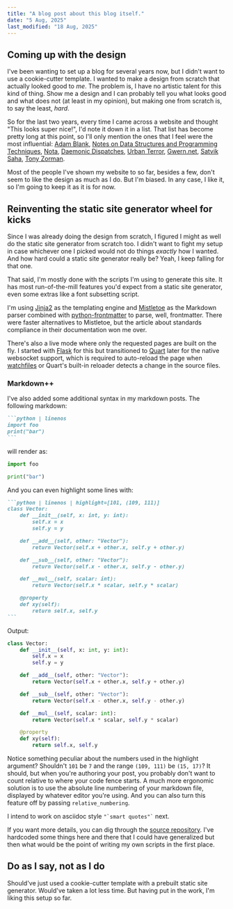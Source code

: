 ```yaml
---
title: "A blog post about this blog itself."
date: "5 Aug, 2025"
last_modified: "18 Aug, 2025"
---
```


## Coming up with the design

I've been wanting to set up a blog for several years now, but I didn't want to use a cookie-cutter template. I wanted to
make a design from scratch that actually looked good to *me*. The problem is, I have no artistic talent for this kind of
thing. Show me a design and I can probably tell you what looks good and what does not (at least in my opinion), but
making one from scratch is, to say the least, *hard*.

So for the last two years, every time I came across a website and thought "This looks super nice!", I'd note it down it
in a list. That list has become pretty long at this point, so I'll only mention the ones that I feel were the most
influential:
[Adam Blank](https://countablethoughts.com/),
[Notes on Data Structures and Programming Techniques](https://cs.yale.edu/homes/aspnes/classes/223/notes.html),
[Nota](https://nota-lang.org/),
[Daemonic Dispatches](https://www.daemonology.net/blog/),
[Urban Terror](https://www.urbanterror.info/home/),
[Gwern.net](https://gwern.net/),
[Satvik Saha](https://sahasatvik.github.io/),
[Tony Zorman](https://tony-zorman.com/).

Most of the people I've shown my website to so far, besides a few, don't seem to like the design as much as I do. But
I'm biased. In any case, I like it, so I'm going to keep it as it is for now.

## Reinventing the static site generator wheel for kicks

Since I was already doing the design from scratch, I figured I might as well do the static site generator from scratch
too. I didn't want to fight my setup in case whichever one I picked would not do things *exactly* how I wanted. And how
hard could a static site generator really be? Yeah, I keep falling for that one.

That said, I'm mostly done with the scripts I'm using to generate this site. It has most run-of-the-mill features you'd
expect from a static site generator, even some extras like a font subsetting script.

I'm using [Jinja2](https://github.com/pallets/jinja) as the templating engine and
[Mistletoe](https://github.com/miyuchina/mistletoe) as the Markdown parser combined with
[python-frontmatter](https://github.com/eyeseast/python-frontmatter) to parse, well, frontmatter. There were faster
alternatives to Mistletoe, but the article about standards compliance in their documentation won me over.

There's also a live mode where only the requested pages are built on the fly. I started with
[Flask](https://github.com/pallets/flask) for this but transitioned to [Quart](https://github.com/pallets/quart) later
for the native websocket support, which is required to auto-reload the page when
[watchfiles](https://github.com/samuelcolvin/watchfiles) or Quart's built-in reloader detects a change in the source
files.

### Markdown++

I've also added some additional syntax in my markdown posts. The following markdown:

~~~markdown
```python | linenos
import foo
print("bar")
```
~~~

will render as:

```python | linenos
import foo

print("bar")
```

And you can even highlight some lines with:

~~~markdown
```python | linenos | highlight=[101, (109, 111)]
class Vector:
    def __init__(self, x: int, y: int):
        self.x = x
        self.y = y

    def __add__(self, other: "Vector"):
        return Vector(self.x + other.x, self.y + other.y)

    def __sub__(self, other: "Vector"):
        return Vector(self.x - other.x, self.y - other.y)

    def __mul__(self, scalar: int):
        return Vector(self.x * scalar, self.y * scalar)

    @property
    def xy(self):
        return self.x, self.y
```
~~~

Output:

```python | linenos | highlight=[101, (109, 111)]
class Vector:
    def __init__(self, x: int, y: int):
        self.x = x
        self.y = y

    def __add__(self, other: "Vector"):
        return Vector(self.x + other.x, self.y + other.y)

    def __sub__(self, other: "Vector"):
        return Vector(self.x - other.x, self.y - other.y)

    def __mul__(self, scalar: int):
        return Vector(self.x * scalar, self.y * scalar)

    @property
    def xy(self):
        return self.x, self.y
```

Notice something peculiar about the numbers used in the highlight argument? Shouldn't `101` be `7` and the range
`(109, 111)` be `(15, 17)`? It should, but when you're authoring your post, you probably don't want to count relative to
where your code fence starts. A much more ergonomic solution is to use the absolute line numbering of your markdown
file, displayed by whatever editor you're using. And you can also turn this feature off by passing `relative_numbering`.

I intend to work on asciidoc style `` "`smart quotes"` `` next.

If you want more details, you can dig through the [source repository](https://github.com/sujaldev/sujal.dev). I've
hardcoded some things here and there that I could have generalized but then what would be the point of writing my own
scripts in the first place.

## Do as I say, not as I do

Should've just used a cookie-cutter template with a prebuilt static site generator. Would've taken a lot less time.
But having put in the work, I'm liking this setup so far.